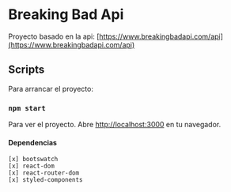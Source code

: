 # Breaking Bad Api

Proyecto basado en la api: [https://www.breakingbadapi.com/api](https://www.breakingbadapi.com/api)

## Scripts

Para arrancar el proyecto:

### `npm start`

Para ver el proyecto.
Abre [http://localhost:3000](http://localhost:3000) en tu navegador.

#### Dependencias

    [x] bootswatch
    [x] react-dom
    [x] react-router-dom
    [x] styled-components
